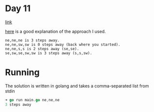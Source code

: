 # Day 11

[link](http://adventofcode.com/2017/day/11)

[here](http://keekerdc.com/2011/03/hexagon-grids-coordinate-systems-and-distance-calculations/)
is a good explanation of the approach I used.

```
ne,ne,ne is 3 steps away.
ne,ne,sw,sw is 0 steps away (back where you started).
ne,ne,s,s is 2 steps away (se,se).
se,sw,se,sw,sw is 3 steps away (s,s,sw).
```

# Running

The solution is written in golang and takes a comma-separated list from stdin

```go
➜ go run main.go ne,ne,ne
3 steps away
```
